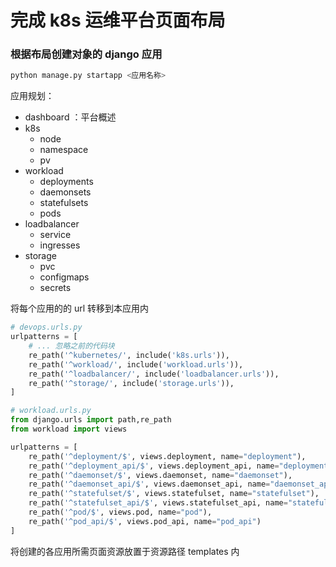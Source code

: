 # 完成 k8s 运维平台页面布局

### 根据布局创建对象的 django 应用
```python
python manage.py startapp <应用名称>
```

应用规划：
- dashboard ：平台概述
- k8s
    - node
    - namespace
    - pv
- workload
    - deployments
    - daemonsets
    - statefulsets
    - pods
- loadbalancer
    - service
    - ingresses
- storage
    - pvc
    - configmaps
    - secrets

将每个应用的的 url 转移到本应用内
```python
# devops.urls.py
urlpatterns = [
    # ... 忽略之前的代码块
    re_path('^kubernetes/', include('k8s.urls')),
    re_path('^workload/', include('workload.urls')),
    re_path('^loadbalancer/', include('loadbalancer.urls')),
    re_path('^storage/', include('storage.urls')),
]
```
```python
# workload.urls.py
from django.urls import path,re_path
from workload import views

urlpatterns = [
    re_path('^deployment/$', views.deployment, name="deployment"),
    re_path('^deployment_api/$', views.deployment_api, name="deployment_api"),
    re_path('^daemonset/$', views.daemonset, name="daemonset"),
    re_path('^daemonset_api/$', views.daemonset_api, name="daemonset_api"),
    re_path('^statefulset/$', views.statefulset, name="statefulset"),
    re_path('^statefulset_api/$', views.statefulset_api, name="statefulset_api"),
    re_path('^pod/$', views.pod, name="pod"),
    re_path('^pod_api/$', views.pod_api, name="pod_api")
]

```
将创建的各应用所需页面资源放置于资源路径 templates 内
